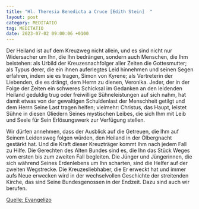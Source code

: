```yaml
---
title: "Hl. Theresia Benedicta a Cruce [Edith Stein]  "
layout: post
category: MEDITATIO
tag: MEDITATIO
date: 2023-07-02 09:00:06 +0100
---
```

Der Heiland ist auf dem Kreuzweg nicht allein, und es sind nicht nur Widersacher um Ihn, die Ihn bedrängen, sondern auch Menschen, die Ihm beistehen: als Urbild der Kreuzesnachfolger aller Zeiten die Gottesmutter; als Typus derer, die ein ihnen auferlegtes Leid hinnehmen und seinen Segen erfahren, indem sie es tragen, Simon von Kyrene; als Vertreterin der Liebenden, die es drängt, dem Herrn zu dienen, Veronika.<!--more--> Jeder, der in der Folge der Zeiten ein schweres Schicksal im Gedanken an den leidenden Heiland geduldig trug oder freiwillige Sühneleistungen auf sich nahm, hat damit etwas von der gewaltigen Schuldenlast der Menschheit getilgt und dem Herrn Seine Last tragen helfen; vielmehr: Christus, das Haupt, leistet Sühne in diesen Gliedern Seines mystischen Leibes, die sich Ihm mit Leib und Seele für Sein Erlösungswerk zur Verfügung stellen.

Wir dürfen annehmen, dass der Ausblick auf die Getreuen, die Ihm auf Seinem Leidensweg folgen würden, den Heiland in der Ölbergnacht gestärkt hat. Und die Kraft dieser Kreuzträger kommt Ihm nach jedem Fall zu Hilfe. Die Gerechten des Alten Bundes sind es, die Ihn das Stück Weges vom ersten bis zum zweiten Fall begleiten. Die Jünger und Jüngerinnen, die sich während Seines Erdenlebens um Ihn scharten, sind die Helfer auf der zweiten Wegstrecke. Die Kreuzesliebhaber, die Er erweckt hat und immer aufs Neue erwecken wird in der wechselvollen Geschichte der streitenden Kirche, das sind Seine Bundesgenossen in der Endzeit. Dazu sind auch wir berufen.

[Quelle: Evangelizo](https://evangeliumtagfuertag.org/DE/gospel)